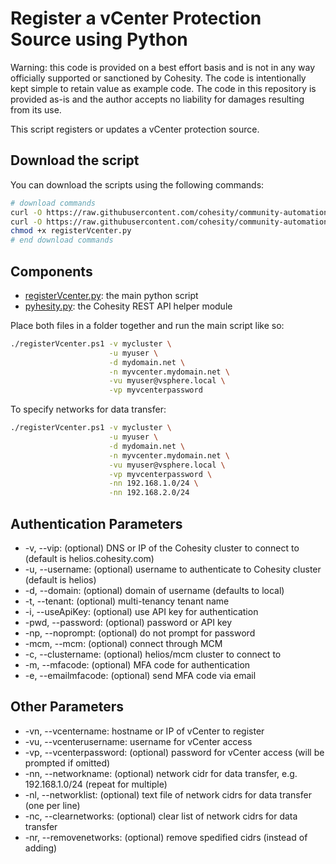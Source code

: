 # Register a vCenter Protection Source using Python

Warning: this code is provided on a best effort basis and is not in any way officially supported or sanctioned by Cohesity. The code is intentionally kept simple to retain value as example code. The code in this repository is provided as-is and the author accepts no liability for damages resulting from its use.

This script registers or updates a vCenter protection source.

## Download the script

You can download the scripts using the following commands:

```bash
# download commands
curl -O https://raw.githubusercontent.com/cohesity/community-automation-samples/main/python/registerVcenter/registerVcenter.py
curl -O https://raw.githubusercontent.com/cohesity/community-automation-samples/main/python/pyhesity.py
chmod +x registerVcenter.py
# end download commands
```

## Components

* [registerVcenter.py](https://raw.githubusercontent.com/cohesity/community-automation-samples/main/python/registerVcenter/registerVcenter.py): the main python script
* [pyhesity.py](https://raw.githubusercontent.com/cohesity/community-automation-samples/main/python/pyhesity/pyhesity.py): the Cohesity REST API helper module

Place both files in a folder together and run the main script like so:

```bash
./registerVcenter.ps1 -v mycluster \
                      -u myuser \
                      -d mydomain.net \
                      -n myvcenter.mydomain.net \
                      -vu myuser@vsphere.local \
                      -vp myvcenterpassword
```

To specify networks for data transfer:

```bash
./registerVcenter.ps1 -v mycluster \
                      -u myuser \
                      -d mydomain.net \
                      -n myvcenter.mydomain.net \
                      -vu myuser@vsphere.local \
                      -vp myvcenterpassword \
                      -nn 192.168.1.0/24 \
                      -nn 192.168.2.0/24
```

## Authentication Parameters

* -v, --vip: (optional) DNS or IP of the Cohesity cluster to connect to (default is helios.cohesity.com)
* -u, --username: (optional) username to authenticate to Cohesity cluster (default is helios)
* -d, --domain: (optional) domain of username (defaults to local)
* -t, --tenant: (optional) multi-tenancy tenant name
* -i, --useApiKey: (optional) use API key for authentication
* -pwd, --password: (optional) password or API key
* -np, --noprompt: (optional) do not prompt for password
* -mcm, --mcm: (optional) connect through MCM
* -c, --clustername: (optional) helios/mcm cluster to connect to
* -m, --mfacode: (optional) MFA code for authentication
* -e, --emailmfacode: (optional) send MFA code via email

## Other Parameters

* -vn, --vcentername: hostname or IP of vCenter to register
* -vu, --vcenterusername: username for vCenter access
* -vp, --vcenterpassword: (optional) password for vCenter access (will be prompted if omitted)
* -nn, --networkname: (optional) network cidr for data transfer, e.g. 192.168.1.0/24 (repeat for multiple)
* -nl, --networklist: (optional) text file of network cidrs for data transfer (one per line)
* -nc, --clearnetworks: (optional) clear list of network cidrs for data transfer
* -nr, --removenetworks: (optional) remove spedified cidrs (instead of adding)
